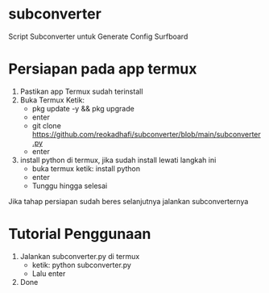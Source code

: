 # subconverter
Script Subconverter untuk Generate Config Surfboard

# Persiapan pada app termux
1. Pastikan app Termux sudah terinstall
2. Buka Termux Ketik:
   + pkg update -y && pkg upgrade
   + enter
   + git clone https://github.com/reokadhafi/subconverter/blob/main/subconverter.py
   + enter
3. install python di termux, jika sudah install lewati langkah ini
   + buka termux ketik: install python
   + enter
   + Tunggu hingga selesai

Jika tahap persiapan sudah beres selanjutnya jalankan subconverternya
# Tutorial Penggunaan
1. Jalankan subconverter.py di termux 
   + ketik: python subconverter.py
   + Lalu enter
2. Done
